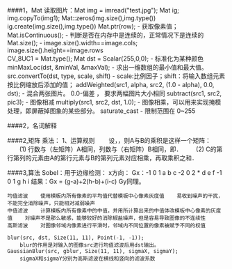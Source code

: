 ####1，Mat
	读取图片：Mat img = imread("test.jpg");
	Mat ig;
	img.copyTo(img1);
	Mat::zeros(img.size(),img.type())
	ig.create(img.size(),img.type())
	Mat.ptr<uchar>(row); - 获取像素值；
	Mat.isContinuous(); - 判断是否在内存中是连续的，正常情况下是连续的
	Mat.size(); - image.size().width==image.cols;  image.size().height==image.rows   
	CV_8UC1 = Mat.type(); 
	Mat dst = Scalar(255,0,0); - 标准化为某种颜色
	minMaxLoc(dst, &minVal, &maxVal); - 求出一维数组的最小值和最大值。
	src.convertTo(dst, type, scale, shift) - scale:比例因子；shift：将输入数组元素按比例缩放后添加的值； 
	addWeighted(src1, alpha, src2, (1.0 - alpha), 0.0, dst); - 混合两张图片。 0.0-偏差 ， 要求两幅图片大小相同
	subtract(src1, src2, pic3); - 图像相减
	multiply(src1, src2, dst, 1.0); - 图像相乘，可以用来实现掩模处理，即屏蔽掉图象的某些部分。
	saturate_cast<uchar> - 限制范围在 0~255
	
####2，名词解释

####2,矩阵
	乘法：
	1、运算规则 
	　　设，，则A与B的乘积是这样一个矩阵：
	　　(1) 行数与（左矩阵）A相同，列数与（右矩阵）B相同，即．
	　　(2) C的第行第列的元素由A的第行元素与B的第列元素对应相乘，再取乘积之和．
	
####3,算法
	Sobel：用于边缘检测：
		x方向：
		Gx：-1 0 1     a b c 
			-2 0 2  *  d e f
			-1 0 1     g h i
		结果：Gx = (g-a)+2(h-b)+(i-c)
		Gy同理。
	
	均值滤波	使用模板内所有像素的平均值代替模板中心像素灰度值	易收到噪声的干扰，不能完全消除噪声，只能相对减弱噪声
	中值滤波	计算模板内所有像素中的中值，并用所计算出来的中值体改模板中心像素的灰度值	对噪声不是那么敏感，能够较好的消除椒盐噪声，但是容易导致图像的不连续性
	高斯滤波	对图像邻域内像素进行平滑时，邻域内不同位置的像素被赋予不同的权值

	blur(src, dst, Size(11, 11), Point(-1, -1));	
		blur的作用是对输入的图像src进行均值滤波后用dst输出。
	GaussianBlur(src, gblur, Size(11, 11), sigmaX, sigmaY);
		sigmaX和sigmaY分别为高斯滤波在横线和竖向的滤波系数
		
            
    
















	
	
	

	
	